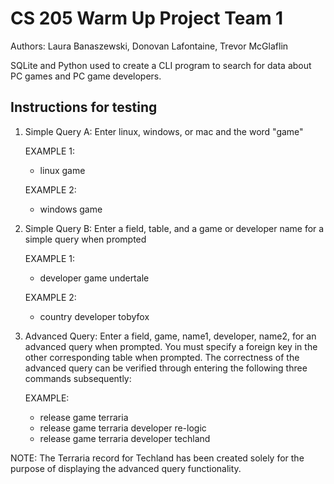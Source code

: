 # CS 205 Warm Up Project Team 1
Authors: Laura Banaszewski, Donovan Lafontaine, Trevor McGlaflin

SQLite and Python used to create a CLI program to search for data about PC games and PC game developers. 

## Instructions for testing

1. Simple Query A: Enter linux, windows, or mac and the word "game"

    EXAMPLE 1:
    - linux game
    
    EXAMPLE 2:
    - windows game
    
2. Simple Query B: Enter a field, table, and a game or developer name for a simple query when prompted 

    EXAMPLE 1: 
    - developer game undertale

    EXAMPLE 2: 
    - country developer tobyfox
    
3. Advanced Query: Enter a field, game, name1, developer, name2, for an advanced query when prompted. You must specify a foreign key 
in the other corresponding table when prompted. The correctness of the advanced query can be verified through 
entering the following three commands subsequently: 

    EXAMPLE:
    - release game terraria
    - release game terraria developer re-logic
    - release game terraria developer techland

NOTE: The Terraria record for Techland has been created solely for the purpose of displaying the advanced query functionality. 
